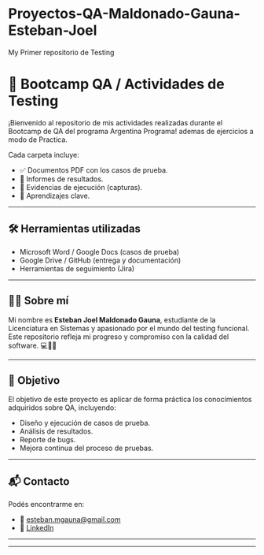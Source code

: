 # Proyectos-QA-Maldonado-Gauna-Esteban-Joel
My Primer repositorio de Testing

# 🧪 Bootcamp QA / Actividades de Testing

¡Bienvenido al repositorio de mis actividades realizadas durante el Bootcamp de QA del programa Argentina Programa! ademas de ejercicios a modo de Practica.

Cada carpeta incluye:

- ✅ Documentos PDF con los casos de prueba.
- 📝 Informes de resultados.
- 📸 Evidencias de ejecución (capturas).
- 🧠 Aprendizajes clave.

---

## 🛠️ Herramientas utilizadas

- Microsoft Word / Google Docs (casos de prueba)
- Google Drive / GitHub (entrega y documentación)
- Herramientas de seguimiento (Jira) 

---

## 👨‍💻 Sobre mí

Mi nombre es **Esteban Joel Maldonado Gauna**, estudiante de la Licenciatura en Sistemas y apasionado por el mundo del testing funcional. Este repositorio refleja mi progreso y compromiso con la calidad del software. 💻🕵️‍♂️

---

## 🚀 Objetivo

El objetivo de este proyecto es aplicar de forma práctica los conocimientos adquiridos sobre QA, incluyendo:

- Diseño y ejecución de casos de prueba.
- Análisis de resultados.
- Reporte de bugs.
- Mejora continua del proceso de pruebas.

---

## 📬 Contacto

Podés encontrarme en:

- 📧 esteban.mgauna@gmail.com
- 💼 [LinkedIn](https://www.linkedin.com/in/esteban-maldonado-gauna)

---

---

